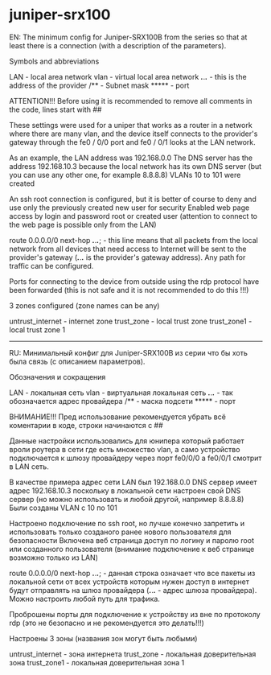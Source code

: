 # juniper-srx100
EN: The minimum config for Juniper-SRX100B from the series so that at least there is a connection (with a description of the parameters).  


Symbols and abbreviations

LAN - local area network
vlan - virtual local area network
***.***.***.*** - this is the address of the provider
/** - Subnet mask
***** - port


ATTENTION!!! Before using it is recommended to remove all comments in the code, lines start with ##


These settings were used for a uniper that works as a router in a network where there are many vlan,
and the device itself connects to the provider's gateway through the fe0 / 0/0 port and fe0 / 0/1 looks at the LAN network.

As an example, the LAN address was 192.168.0.0
The DNS server has the address 192.168.10.3 because the local network has its own DNS server (but you can use any other one, for example 8.8.8.8)
VLANs 10 to 101 were created

An ssh root connection is configured, but it is better of course to deny and use only the previously created new user for security
Enabled web page access by login and password root or created user (attention to connect to the web page is possible only from the LAN)


route 0.0.0.0/0 next-hop ***.***.***.***; - this line means that all packets from the local network from all devices that need access to
                                             Internet will be sent to the provider's gateway (***.***.***.*** is the provider's gateway address).
                                             Any path for traffic can be configured.
                                             
Ports for connecting to the device from outside using the rdp protocol have been forwarded (this is not safe and it is not recommended to do this !!!)

3 zones configured (zone names can be any)

untrust_internet - internet zone
trust_zone - local trust zone
trust_zone1 - local trust zone 1


---------------------------------------------------------------------------------------------------------------------------------------------------------


RU: Минимальный конфиг для Juniper-SRX100B из серии что бы хоть была связь (с описанием параметров).


Обозначения и сокращения

LAN - локальная сеть
vlan - виртуальная локальная сеть
***.***.***.*** - так обозначается адрес провайдера
/** - маска подсети 
***** - порт


ВНИМАНИЕ!!! Пред использование рекомендуется убрать всё коментарии в коде, строки начинаются с ##


Данные настройки использовались для юнипера который работает вроли роутера в сети где есть множество vlan, 
а само устройство подключается к шлюзу провайдеру через порт fe0/0/0 а fe0/0/1 смотрит в LAN сеть.

В качестве примера адрес сети LAN был 192.168.0.0
DNS сервер имеет адрес 192.168.10.3 поскольку в локальной сети настроен свой DNS сервер (но можно использовать и любой другой, например 8.8.8.8)
Были созданы VLAN с 10 по 101 

Настроено подключение по ssh root, но лучше конечно запретить и использовать только созданого ранее нового пользователя для безопасности
Включена веб страница доступ по логину и паролю root или созданного пользователя (внимание подключение к веб странице возможно только из LAN)

route 0.0.0.0/0 next-hop ***.***.***.***;  - данная строка означает что все пакеты из локальной сети от всех устройств которым нужен доступ в 
                                             интернет будут отправлять на шлюз провайдера (***.***.***.*** - адрес шлюза провайдера).
                                             Можно настроить любой путь для трафика.
                                             
Проброшены порты для подключение к устройству из вне по протоколу rdp (это не безопасно и не рекомендуется это делать!!!)

Настроены 3 зоны (названия зон могут быть любыми)

untrust_internet - зона интернета
trust_zone - локальная доверительная зона
trust_zone1 - локальная доверительная зона 1




